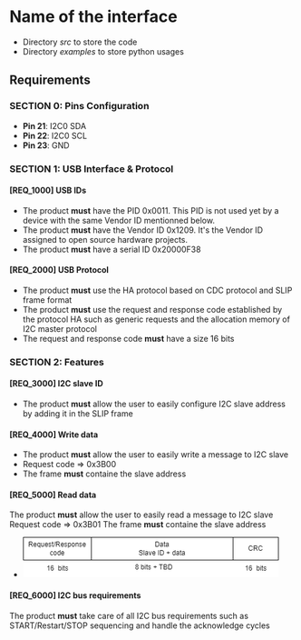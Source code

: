# Name of the interface

- Directory *src* to store the code
- Directory *examples* to store python usages

## Requirements

### SECTION 0: Pins Configuration

- **Pin 21**: I2C0 SDA
- **Pin 22**: I2C0 SCL
- **Pin 23**: GND

### SECTION 1: USB Interface & Protocol

#### [REQ_1000] USB IDs

- The product **must** have the PID 0x0011. This PID is not used yet by a device with the same Vendor ID mentionned below.
- The product **must** have the Vendor ID 0x1209. It's the Vendor ID assigned to open source hardware projects.
- The product **must** have a serial ID 0x20000F38


#### [REQ_2000] USB Protocol

- The product **must** use the HA protocol based on CDC protocol and SLIP frame format
- The product **must** use the request and response code established by the protocol HA such as generic requests and the allocation memory of I2C master protocol
- The request and response code **must** have a size 16 bits

### SECTION 2: Features

#### [REQ_3000] I2C slave ID

- The product **must** allow the user to easily configure I2C slave address by adding it in the SLIP frame

#### [REQ_4000] Write data

- The product **must** allow the user to easily write a message to I2C slave
- Request code => 0x3B00
- The frame **must** containe the slave address

#### [REQ_5000] Read data

The product **must** allow the user to easily read a message to I2C slave
Request code => 0x3B01
The frame **must** containe the slave address

- ![Screenshot](frame.png)

#### [REQ_6000] I2C bus requirements

The product **must** take care of all I2C bus requirements such as START/Restart/STOP sequencing and handle the acknowledge cycles

